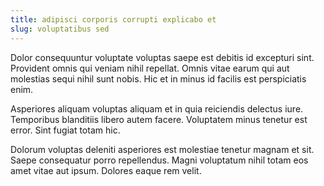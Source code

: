 ```yaml
---
title: adipisci corporis corrupti explicabo et
slug: voluptatibus sed
---
```


Dolor consequuntur voluptate voluptas saepe est debitis id excepturi sint. Provident omnis qui veniam nihil repellat. Omnis vitae earum qui aut molestias sequi nihil sunt nobis. Hic et in minus id facilis est perspiciatis enim.

Asperiores aliquam voluptas aliquam et in quia reiciendis delectus iure. Temporibus blanditiis libero autem facere. Voluptatem minus tenetur est error. Sint fugiat totam hic.

Dolorum voluptas deleniti asperiores est molestiae tenetur magnam et sit. Saepe consequatur porro repellendus. Magni voluptatum nihil totam eos amet vitae aut ipsum. Dolores eaque rem velit.

